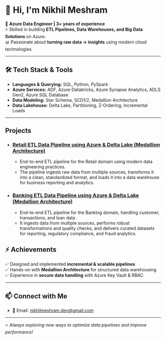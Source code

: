# 👋 Hi, I'm Nikhil Meshram 

💼 **Azure Data Engineer | 3+ years of experience**  
⚡ Skilled in building **ETL Pipelines, Data Warehouses, and Big Data Solutions** on Azure.   
📊 Passionate about **turning raw data → insights** using modern cloud technologies.  

---

## 🛠️ Tech Stack & Tools  

- **Languages & Querying:** SQL, Python, PySpark  
- **Azure Services:**  ADF, Azure Databricks, Azure Synapse Analytics, ADLS Gen2, Azure SQL Database
- **Data Modeling:** Star Schema, SCD1/2, Medallion Architecture  
- **Data Lakehouse:** Delta Lake, Partitioning, Z-Ordering, Incremental Loads  

---

##    Projects
- ### [Retail ETL Data Pipeline using Azure & Delta Lake (Medallion Architecture)](https://github.com/nikhilmeshram-dev/azure-retail-data-pipeline-etl)
  -  End-to-end ETL pipeline for the Retail domain using modern data engineering practices.
  -  The pipeline ingests raw data from multiple sources, transforms it into a clean, standardized format, and loads it into a data warehouse for business reporting and analytics.

- ### [Banking ETL Data Pipeline using Azure & Delta Lake (Medallion Architecture)](https://github.com/nikhilmeshram-dev/azure-data-engineering-banking-etl)
  - End-to-end ETL pipeline for the Banking domain, handling customer, transactions, and loan data .
  - It ingests data from multiple sources, performs robust transformations and quality checks, and delivers curated datasets for reporting, regulatory compliance, and fraud analytics.

## ⚡ Achievements  

✅ Designed and implemented **incremental & scalable pipelines**  
✅ Hands-on with **Medallion Architecture** for structured data warehousing  
✅ Experience in **secure data handling** with Azure Key Vault & RBAC  

---

## 📫 Connect with Me  

- 📧 Email: nikhilmeshram.dev@gmail.com

---

⭐️ *Always exploring new ways to optimize data pipelines and improve performance!*  
